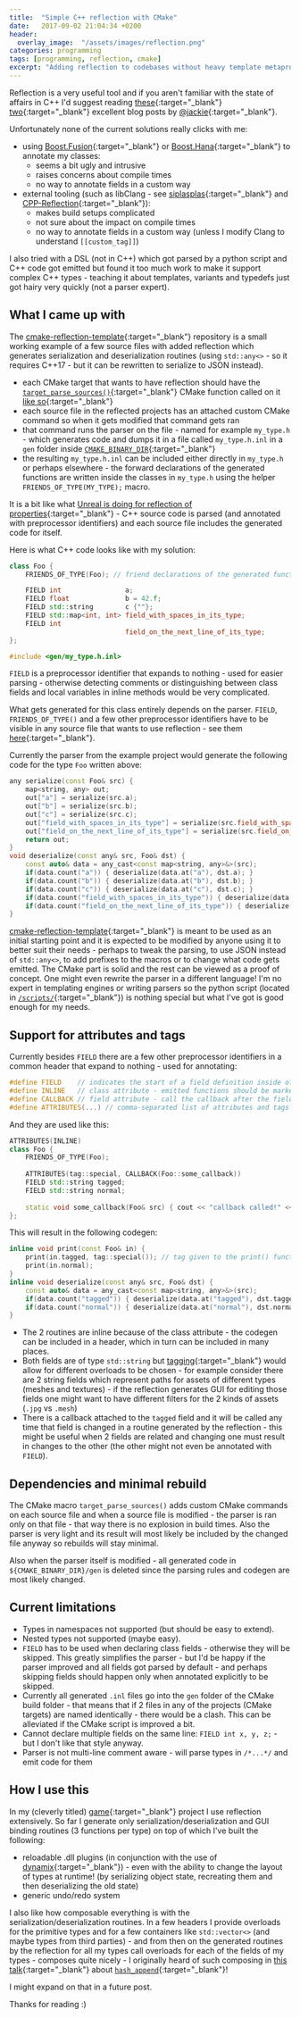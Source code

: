 ```yaml
---
title:  "Simple C++ reflection with CMake"
date:   2017-09-02 21:04:34 +0200
header:
  overlay_image:  "/assets/images/reflection.png"
categories: programming
tags: [programming, reflection, cmake]
excerpt: "Adding reflection to codebases without heavy template metaprogramming or external tools such as LibClang"
---
```


Reflection is a very useful tool and if you aren't familiar with the state of affairs in C++ I'd suggest reading [these](http://jackieokay.com/2017/04/13/reflection1.html){:target="_blank"} [two](http://jackieokay.com/2017/05/06/reflection2.html){:target="_blank"} excellent blog posts by [@jackie](https://twitter.com/jackayline){:target="_blank"}.

Unfortunately none of the current solutions really clicks with me:
- using [Boost.Fusion](http://www.boost.org/doc/libs/1_65_0/libs/fusion/doc/html/fusion/adapted/define_struct.html){:target="_blank"} or [Boost.Hana](http://www.boost.org/doc/libs/1_65_0/libs/hana/doc/html/index.html#tutorial-introspection-adapting){:target="_blank"} to annotate my classes:
    - seems a bit ugly and intrusive
    - raises concerns about compile times
    - no way to annotate fields in a custom way
- external tooling (such as libClang - see [siplasplas](https://github.com/Manu343726/siplasplas){:target="_blank"} and [CPP-Reflection](https://github.com/AustinBrunkhorst/CPP-Reflection){:target="_blank"}):
    - makes build setups complicated
    - not sure about the impact on compile times
    - no way to annotate fields in a custom way (unless I modify Clang to understand ```[[custom_tag]]```)

I also tried with a DSL (not in C++) which got parsed by a python script and C++ code got emitted but found it too much work to make it support complex C++ types - teaching it about templates, variants and typedefs just got hairy very quickly (not a parser expert).

## What I came up with

The [cmake-reflection-template](https://github.com/onqtam/cmake-reflection-template){:target="_blank"} repository is a small working example of a few source files with added reflection which generates serialization and deserialization routines (using ```std::any<>``` - so it requires C++17 - but it can be rewritten to serialize to JSON instead).

- each CMake target that wants to have reflection should have the [```target_parse_sources()```](https://github.com/onqtam/cmake-reflection-template/blob/master/scripts/utils.cmake#L16){:target="_blank"} CMake function called on it [like so](https://github.com/onqtam/cmake-reflection-template/blob/master/CMakeLists.txt#L10){:target="_blank"}
- each source file in the reflected projects has an attached custom CMake command so when it gets modified that command gets ran
- that command runs the parser on the file - named for example ```my_type.h``` - which generates code and dumps it in a file called ```my_type.h.inl``` in a ```gen``` folder inside [```CMAKE_BINARY_DIR```](https://cmake.org/cmake/help/latest/variable/CMAKE_BINARY_DIR.html){:target="_blank"}
- the resulting ```my_type.h.inl``` can be included either directly in ```my_type.h``` or perhaps elsewhere - the forward declarations of the generated functions are written inside the classes in ```my_type.h``` using the helper ```FRIENDS_OF_TYPE(MY_TYPE);``` macro.

It is a bit like what [Unreal is doing for reflection of properties](https://www.unrealengine.com/en-US/blog/unreal-property-system-reflection){:target="_blank"} - C++ source code is parsed (and annotated with preprocessor identifiers) and each source file includes the generated code for itself.

Here is what C++ code looks like with my solution:

```c++
class Foo {
    FRIENDS_OF_TYPE(Foo); // friend declarations of the generated functions

    FIELD int                a;
    FIELD float              b = 42.f;
    FIELD std::string        c {""};
    FIELD std::map<int, int> field_with_spaces_in_its_type;
    FIELD int
                             field_on_the_next_line_of_its_type;
};

#include <gen/my_type.h.inl>
```

```FIELD``` is a preprocessor identifier that expands to nothing - used for easier parsing - otherwise detecting comments or distinguishing between class fields and local variables in inline methods would be very complicated.

What gets generated for this class entirely depends on the parser. ```FIELD```, ```FRIENDS_OF_TYPE()``` and a few other preprocessor identifiers have to be visible in any source file that wants to use reflection - see them [here](https://github.com/onqtam/cmake-reflection-template/blob/master/src/common.h#L10-L19){:target="_blank"}.

Currently the parser from the example project would generate the following code for the type ```Foo``` written above:

```c++
any serialize(const Foo& src) {
    map<string, any> out;
    out["a"] = serialize(src.a);
    out["b"] = serialize(src.b);
    out["c"] = serialize(src.c);
    out["field_with_spaces_in_its_type"] = serialize(src.field_with_spaces_in_its_type);
    out["field_on_the_next_line_of_its_type"] = serialize(src.field_on_the_next_line_of_its_type);
    return out;
}
void deserialize(const any& src, Foo& dst) {
    const auto& data = any_cast<const map<string, any>&>(src);
    if(data.count("a")) { deserialize(data.at("a"), dst.a); }
    if(data.count("b")) { deserialize(data.at("b"), dst.b); }
    if(data.count("c")) { deserialize(data.at("c"), dst.c); }
    if(data.count("field_with_spaces_in_its_type")) { deserialize(data.at("field_with_spaces_in_its_type"), dst.field_with_spaces_in_its_type); }
    if(data.count("field_on_the_next_line_of_its_type")) { deserialize(data.at("field_on_the_next_line_of_its_type"), dst.field_on_the_next_line_of_its_type); }
}
```

[cmake-reflection-template](https://github.com/onqtam/cmake-reflection-template){:target="_blank"} is meant to be used as an initial starting point and it is expected to be modified by anyone using it to better suit their needs - perhaps to tweak the parsing, to use JSON instead of ```std::any<>```, to add prefixes to the macros or to change what code gets emitted. The CMake part is solid and the rest can be viewed as a proof of concept. One might even rewrite the parser in a different language! I'm no expert in templating engines or writing parsers so the python script (located in [```/scripts/```](https://github.com/onqtam/cmake-reflection-template/tree/master/scripts){:target="_blank"}) is nothing special but what I've got is good enough for my needs.

## Support for attributes and tags

Currently besides ```FIELD``` there are a few other preprocessor identifiers in a common header that expand to nothing - used for annotating:

```c++
#define FIELD    // indicates the start of a field definition inside of a type
#define INLINE   // class attribute - emitted functions should be marked as inline
#define CALLBACK // field attribute - call the callback after the field changes
#define ATTRIBUTES(...) // comma-separated list of attributes and tags into this
```

And they are used like this:

```c++
ATTRIBUTES(INLINE)
class Foo {
    FRIENDS_OF_TYPE(Foo);
    
    ATTRIBUTES(tag::special, CALLBACK(Foo::some_callback))
    FIELD std::string tagged;
    FIELD std::string normal;
    
    static void some_callback(Foo& src) { cout << "callback called!" << endl; }
};
```

This will result in the following codegen:

```c++
inline void print(const Foo& in) {
    print(in.tagged, tag::special()); // tag given to the print() function
    print(in.normal);
}
inline void deserialize(const any& src, Foo& dst) {
    const auto& data = any_cast<const map<string, any>&>(src);
    if(data.count("tagged")) { deserialize(data.at("tagged"), dst.tagged); Foo::some_callback(dst); }
    if(data.count("normal")) { deserialize(data.at("normal"), dst.normal); }
}
```

- The 2 routines are inline because of the class attribute - the codegen can be included in a header, which in turn can be included in many places.
- Both fields are of type ```std::string``` but [tagging](https://github.com/onqtam/cmake-reflection-template/blob/master/src/common.h#L22){:target="_blank"} would allow for different overloads to be chosen - for example consider there are 2 string fields which represent paths for assets of different types (meshes and textures) - if the reflection generates GUI for editing those fields one might want to have different filters for the 2 kinds of assets (```.jpg``` vs ```.mesh```)
- There is a callback attached to the ```tagged``` field and it will be called any time that field is changed in a routine generated by the reflection - this might be useful when 2 fields are related and changing one must result in changes to the other (the other might not even be annotated with ```FIELD```).

## Dependencies and minimal rebuild

The CMake macro ```target_parse_sources()``` adds custom CMake commands on each source file and when a source file is modified - the parser is ran only on that file - that way there is no explosion in build times. Also the parser is very light and its result will most likely be included by the changed file anyway so rebuilds will stay minimal.

Also when the parser itself is modified - all generated code in ```${CMAKE_BINARY_DIR}/gen``` is deleted since the parsing rules and codegen are most likely changed.

## Current limitations

- Types in namespaces not supported (but should be easy to extend).
- Nested types not supported (maybe easy).
- ```FIELD``` has to be used when declaring class fields - otherwise they will be skipped. This greatly simplifies the parser - but I'd be happy if the parser improved and all fields got parsed by default - and perhaps skipping fields should happen only when annotated explicitly to be skipped.
- Currently all generated ```.inl``` files go into the ```gen``` folder of the CMake build folder - that means that if 2 files in any of the projects (CMake targets) are named identically - there would be a clash. This can be alleviated if the CMake script is improved a bit.
- Cannot declare multiple fields on the same line: ```FIELD int x, y, z;``` - but I don't like that style anyway.
- Parser is not multi-line comment aware - will parse types in ```/*...*/``` and emit code for them

## How I use this

In my (cleverly titled) [game](https://github.com/onqtam/game){:target="_blank"} project I use reflection extensively. So far I generate only serialization/deserialization and GUI binding routines (3 functions per type) on top of which I've built the following:

- reloadable .dll plugins (in conjunction with the use of [dynamix](https://github.com/iboB/dynamix){:target="_blank"}) - even with the ability to change the layout of types at runtime! (by serializing object state, recreating them and then deserializing the old state)
- generic undo/redo system

I also like how composable everything is with the serialization/deserialization routines. In a few headers I provide overloads for the primitive types and for a few containers like ```std::vector<>``` (and maybe types from third parties) - and from then on the generated routines by the reflection for all my types call overloads for each of the fields of my types - composes quite nicely - I originally heard of such composing in [this talk](https://www.youtube.com/watch?v=Njjp_MJsgt8){:target="_blank"} about [```hash_append```](https://github.com/HowardHinnant/hash_append){:target="_blank"}!

I might expand on that in a future post.

Thanks for reading :)

